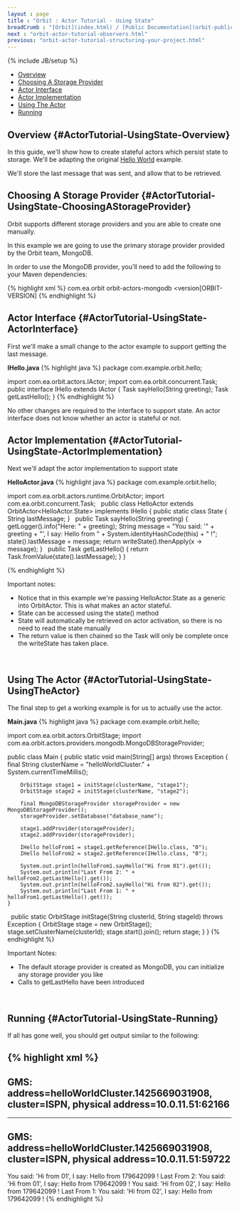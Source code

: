 ```yaml
---
layout : page
title : "Orbit : Actor Tutorial - Using State"
breadCrumb : "[Orbit](index.html) / [Public Documentation](orbit-public-documentation.html) / [Actors](orbit-actors.html) / [Actor Tutorials](orbit-actor-tutorials.html)"
next : "orbit-actor-tutorial-observers.html"
previous: "orbit-actor-tutorial-structuring-your-project.html"
---
```

{% include JB/setup %}



-  [Overview](#ActorTutorial-UsingState-Overview)
-  [Choosing A Storage Provider](#ActorTutorial-UsingState-ChoosingAStorageProvider)
-  [Actor Interface](#ActorTutorial-UsingState-ActorInterface)
-  [Actor Implementation](#ActorTutorial-UsingState-ActorImplementation)
-  [Using The Actor](#ActorTutorial-UsingState-UsingTheActor)
-  [Running](#ActorTutorial-UsingState-Running)



Overview {#ActorTutorial-UsingState-Overview}
----------


In this guide, we'll show how to create stateful actors which persist state to storage. We'll be adapting the original [Hello World](orbit-actor-tutorial-hello-world.html) example.


We'll store the last message that was sent, and allow that to be retrieved.




Choosing A Storage Provider {#ActorTutorial-UsingState-ChoosingAStorageProvider}
----------


Orbit supports different storage providers and you are able to create one manually.


In this example we are going to use the primary storage provider provided by the Orbit team, MongoDB.


In order to use the MongoDB provider, you'll need to add the following to your Maven dependencies:


{% highlight xml %}
<dependency>
    <groupId>com.ea.orbit</groupId>
    <artifactId>orbit-actors-mongodb</artifactId>
    <version[ORBIT-VERSION]</version>
</dependency>
{% endhighlight %}



Actor Interface {#ActorTutorial-UsingState-ActorInterface}
----------


First we'll make a small change to the actor example to support getting the last message.

**IHello.java** 
{% highlight java %}
package com.example.orbit.hello;

import com.ea.orbit.actors.IActor;
import com.ea.orbit.concurrent.Task;
 
public interface IHello extends IActor
{
    Task<String> sayHello(String greeting);
    Task<String> getLastHello();
}
{% endhighlight %}

No other changes are required to the interface to support state. An actor interface does not know whether an actor is stateful or not.




Actor Implementation {#ActorTutorial-UsingState-ActorImplementation}
----------


Next we'll adapt the actor implementation to support state

**HelloActor.java** 
{% highlight java %}
package com.example.orbit.hello;

import com.ea.orbit.actors.runtime.OrbitActor;
import com.ea.orbit.concurrent.Task;
 
public class HelloActor extends OrbitActor<HelloActor.State> implements IHello
{
    public static class State
    {
        String lastMessage;
    }
 
    public Task<String> sayHello(String greeting)
    {
        getLogger().info("Here: " + greeting);
        String message = "You said: '" + greeting + "', I say: Hello from " + System.identityHashCode(this) + " !";
        state().lastMessage = message;
        return writeState().thenApply(x -> message);
    }
 
    public Task<String> getLastHello()
    {
        return Task.fromValue(state().lastMessage);
    }
}


{% endhighlight %}

Important notes:


-  Notice that in this example we're passing HelloActor.State as a generic into OrbitActor. This is what makes an actor stateful.
-  State can be accessed using the state() method
-  State will automatically be retrieved on actor activation, so there is no need to read the state manually
-  The return value is then chained so the Task will only be complete once the writeState has taken place.

 


Using The Actor {#ActorTutorial-UsingState-UsingTheActor}
----------


The final step to get a working example is for us to actually use the actor.

**Main.java** 
{% highlight java %}
package com.example.orbit.hello;

import com.ea.orbit.actors.OrbitStage;
import com.ea.orbit.actors.providers.mongodb.MongoDBStorageProvider;

public class Main
{
    public static void main(String[] args) throws Exception
    {
        final String clusterName = "helloWorldCluster." + System.currentTimeMillis();
               
        OrbitStage stage1 = initStage(clusterName, "stage1");
        OrbitStage stage2 = initStage(clusterName, "stage2");

        final MongoDBStorageProvider storageProvider = new MongoDBStorageProvider();
        storageProvider.setDatabase("database_name");

        stage1.addProvider(storageProvider);
        stage2.addProvider(storageProvider);

        IHello helloFrom1 = stage1.getReference(IHello.class, "0");
        IHello helloFrom2 = stage2.getReference(IHello.class, "0");

        System.out.println(helloFrom1.sayHello("Hi from 01").get());
        System.out.println("Last From 2: " + helloFrom2.getLastHello().get());
        System.out.println(helloFrom2.sayHello("Hi from 02").get());
        System.out.println("Last From 1: " + helloFrom1.getLastHello().get());
    }
 
    public static OrbitStage initStage(String clusterId, String stageId) throws Exception
    {
        OrbitStage stage = new OrbitStage();
        stage.setClusterName(clusterId);
        stage.start().join();
        return stage;
    }
}
{% endhighlight %}

Important Notes:


-  The default storage provider is created as MongoDB, you can initialize any storage provider you like
-  Calls to getLastHello have been introduced

 


Running {#ActorTutorial-UsingState-Running}
----------


If all has gone well, you should get output similar to the following:


{% highlight xml %}
-------------------------------------------------------------------
GMS: address=helloWorldCluster.1425669031908, cluster=ISPN, physical address=10.0.11.51:62166
-------------------------------------------------------------------
-------------------------------------------------------------------
GMS: address=helloWorldCluster.1425669031908, cluster=ISPN, physical address=10.0.11.51:59722
-------------------------------------------------------------------
You said: 'Hi from 01', I say: Hello from 179642099 !
Last From 2: You said: 'Hi from 01', I say: Hello from 179642099 !
You said: 'Hi from 02', I say: Hello from 179642099 !
Last From 1: You said: 'Hi from 02', I say: Hello from 179642099 !
{% endhighlight %}


